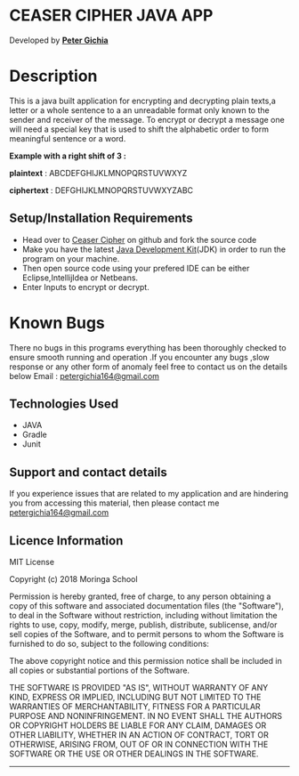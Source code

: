 ﻿# CEASER CIPHER JAVA APP


 Developed  by [**Peter  Gichia**](https://github.com/Peter-cloud-web)


# Description

This is a java built application for encrypting and decrypting plain texts,a letter or a whole sentence to a an unreadable format only known to the sender and receiver of the message.
To encrypt or decrypt a message one will need a special key that is used to shift the alphabetic order to form meaningful sentence or a word.

**Example with a right shift of 3 :**

**plaintext** : ABCDEFGHIJKLMNOPQRSTUVWXYZ  
  
**ciphertext** : DEFGHIJKLMNOPQRSTUVWXYZABC

## Setup/Installation Requirements
    

 - Head over to [Ceaser Cipher](https://github.com/Peter-cloud-web/Ceasar-Cipher) on  github and fork the source code
 - Make you have the latest [Java Development Kit](https://www.oracle.com/technetwork/java/javase/downloads/jdk8-downloads-2133151.html)(JDK) in order to run the program on your machine.
 - Then open source code using your prefered IDE can be either Eclipse,IntellijIdea or Netbeans.
 - Enter Inputs to encrypt or decrypt.


# Known Bugs
There no bugs in this programs everything has been thoroughly checked to ensure smooth running and operation .If you encounter any bugs ,slow response or any other form of anomaly feel free to contact us on the details below
Email : petergichia164@gmail.com


## Technologies Used 
-   JAVA
-   Gradle
-   Junit

## Support and contact details
If you experience issues that are related to my application and are hindering you from accessing this material, then please contact me [petergichia164@gmail.com](petergichia164@gmail.com)


## Licence Information
MIT License

Copyright (c) 2018 Moringa School

Permission is hereby granted, free of charge, to any person obtaining a copy of this software and associated documentation files (the "Software"), to deal in the Software without restriction, including without limitation the rights to use, copy, modify, merge, publish, distribute, sublicense, and/or sell copies of the Software, and to permit persons to whom the Software is furnished to do so, subject to the following conditions:

The above copyright notice and this permission notice shall be included in all copies or substantial portions of the Software.

THE SOFTWARE IS PROVIDED "AS IS", WITHOUT WARRANTY OF ANY KIND, EXPRESS OR IMPLIED, INCLUDING BUT NOT LIMITED TO THE WARRANTIES OF MERCHANTABILITY, FITNESS FOR A PARTICULAR PURPOSE AND NONINFRINGEMENT. IN NO EVENT SHALL THE AUTHORS OR COPYRIGHT HOLDERS BE LIABLE FOR ANY CLAIM, DAMAGES OR OTHER LIABILITY, WHETHER IN AN ACTION OF CONTRACT, TORT OR OTHERWISE, ARISING FROM, OUT OF OR IN CONNECTION WITH THE SOFTWARE OR THE USE OR OTHER DEALINGS IN THE SOFTWARE.

----------


